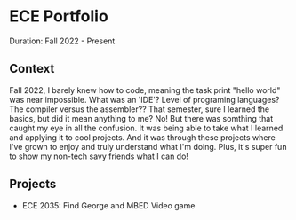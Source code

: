 # ECE Portfolio

Duration: Fall 2022 - Present 

## Context
  Fall 2022, I barely knew how to code, meaning the task print "hello world" was near impossible. What was an 'IDE'? Level of programing languages? The 
compiler versus the assembler?? That semester, sure I learned the basics, but did it mean anything to me? No! But there was somthing that caught my eye in all the confusion. 
It was being able to take what I learned and applying it to cool projects. And it was through these projects where I've grown to enjoy and truly understand what I'm doing. Plus, 
it's super fun to show my non-tech savy friends what I can do! 

## Projects
- ECE 2035: Find George and MBED Video game
